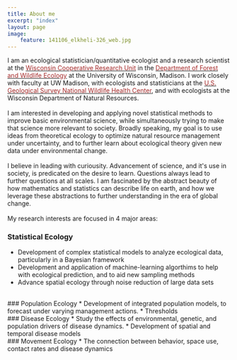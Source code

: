 ```yaml
---
title: About me
excerpt: "index"
layout: page
image:
    feature: 141106_elkheli-326_web.jpg
---
```


I am an ecological statistician/quantitative ecologist and a research scientist at the  <a href="https://www.coopunits.org/Wisconsin_Wildlife/" target="_blank"><font color="brown"> Wisconsin Cooperative Research Unit</font></a> in the <a href="https://forestandwildlifeecology.wisc.edu/" target="_blank"><font color="brown">Department of Forest and Wildlife Ecology</font></a> at the University of Wisconsin, Madison. I work closely with faculty at UW Madison, with ecologists and statisticians at the <a href="https://forestandwildlifeecology.wisc.edu/" target="_blank"><font color="brown">U.S. Geological Survey National Wildlife Health Center</font></a>, and with ecologists at the Wisconsin Department of Natural Resources.
<br /><br />
I am interested in developing and applying novel statistical methods to improve basic environmental science, while simultaneously trying to make that science more relevant to society. Broadly speaking, my goal is to use ideas from theoretical ecology to optimize natural resource management under uncertainty, and to further learn about ecological theory given new data under environmental change.
<br /><br />
I believe in leading with curiousity. Advancement of science, and it's use in society, is predicated on the desire to learn. Questions always lead to further questions at all scales. I am fascinated by the abstract beauty of how mathematics and statistics can describe life on earth, and how we leverage these abstractions to further understanding in the era of global change.
<br /><br />
My research interests are focused in 4 major areas:
<br/>
### Statistical Ecology
* Development of complex statistical models to analyze ecological data, particularly in a Bayesian framework
* Development and application of machine-learning algorthims to help with ecological prediction, and to aid new sampling methods
* Advance spatial ecology through noise reduction of large data sets
<br />
### Population Ecology
* Development of integrated population models, to forecast under varying management actions.
* Thresholds
<br />
### Disease Ecology
* Study the effects of environmental, genetic, and population drivers of disease dynamics.
* Development of spatial and temporal disease models
<br />
### Movement Ecology
* The connection between behavior, space use, contact rates and disease dynamics
